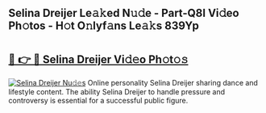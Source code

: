## Selina Dreijer Le𝚊𝚔ed N𝚞𝚍e - Part-Q8I Vi𝚍eo Ph𝚘tos - H𝚘t O𝚗lyf𝚊ns Le𝚊𝚔s 839Yp

# <h2><a href="http://hf0c7z.feru.top/?c=Selina+Dreijer">🔗 👉 🔴 Selina Dreijer Vi𝚍𝚎o Ph𝚘t𝚘𝚜</a></h2>

[![Selina Dreijer Nu𝚍𝚎s](https://i.imgur.com/0TWrTi3.gif)](http://hf0c7z.feru.top/?c=Selina+Dreijer)
Online personality Selina Dreijer sharing dance and lifestyle content. The ability Selina Dreijer to handle pressure and controversy is essential for a successful public figure. 
